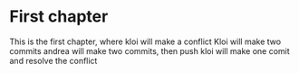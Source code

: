 # First chapter
This is the first chapter, where kloi will make a conflict
Kloi will make two commits
andrea will make two commits, then push
kloi will make one comit and resolve the conflict
